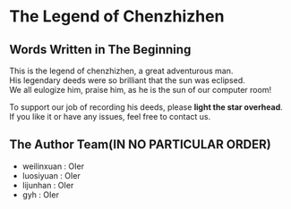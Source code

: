 # The Legend of Chenzhizhen

## Words Written in The Beginning

This is the legend of chenzhizhen, a great adventurous man.   
His legendary deeds were so brilliant that the sun was eclipsed.   
We all eulogize him, praise him, as he is the sun of our computer room!

To support our job of recording his deeds, please **light the star overhead**.   
If you like it or have any issues, feel free to contact us.

## The Author Team(IN NO PARTICULAR ORDER)

- weilinxuan : OIer
- luosiyuan : OIer
- lijunhan : OIer
- gyh : OIer
